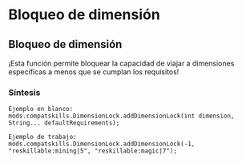 # Bloqueo de dimensión

## Bloqueo de dimensión

¡Esta función permite bloquear la capacidad de viajar a dimensiones específicas a menos que se cumplan los requisitos!

### Síntesis

    Ejemplo en blanco:
    mods.compatskills.DimensionLock.addDimensionLock(int dimension, String... defaultRequirements);
    
    Ejemplo de trabajo:
    mods.compatskills.DimensionLock.addDimensionLock(-1, "reskillable:mining|5", "reskillable:magic|7");